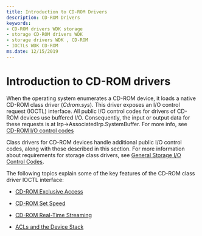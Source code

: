 ```yaml
---
title: Introduction to CD-ROM Drivers
description: CD-ROM Drivers
keywords:
- CD-ROM drivers WDK storage
- storage CD-ROM drivers WDK
- storage drivers WDK , CD-ROM
- IOCTLs WDK CD-ROM
ms.date: 12/15/2019
---
```


# Introduction to CD-ROM drivers

When the operating system enumerates a CD-ROM device, it loads a native CD-ROM class driver (*Cdrom.sys*). This driver exposes an I/O control request (IOCTL) interface. All public I/O control codes for drivers of CD-ROM devices use buffered I/O. Consequently, the input or output data for these requests is at Irp->AssociatedIrp.SystemBuffer. For more info, see [CD-ROM I/O control codes](cd-rom-io-control-codes.md)

Class drivers for CD-ROM devices handle additional public I/O control codes, along with those described in this section. For more information about requirements for storage class drivers, see [General Storage I/O Control Codes](general-storage-io-control-codes.md).

The following topics explain some of the key features of the CD-ROM class driver IOCTL interface:

- [CD-ROM Exclusive Access](cd-rom-exclusive-access-mode.md)

- [CD-ROM Set Speed](cd-rom-set-speed.md)

- [CD-ROM Real-Time Streaming](cd-rom-real-time-streaming-.md)

- [ACLs and the Device Stack](acls-and-the-device-stack.md)
